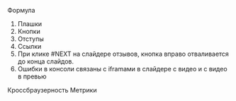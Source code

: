 Формула

1. Плашки
2. Кнопки
3. Отступы
4. Ссылки
5. При клике #NEXT на слайдере отзывов, кнопка вправо отваливается до конца слайдов.
6. Ошибки в консоли связаны с iframами в слайдере с видео и с видео в превью


Кроссбраузерность
Метрики